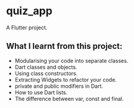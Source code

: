 # quiz_app

A Flutter project.

## What I learnt from this project:
* Modularising your code into separate classes.
* Dart classes and objects.
* Using class constructors.
* Extracting Widgets to refactor your code.
* private and public modifiers in Dart.
* How to use Dart lists.
* The difference between var, const and final.
